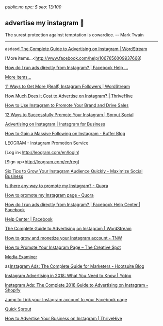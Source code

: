 ###### public:no ppc: $  seo: 13/100

## advertise my instagram :clown_face:

The surest protection against temptation is cowardice.
		-- Mark Twain


----------


asdasd[      The Complete Guide to Advertising on Instagram | WordStream](https://www.wordstream.com/blog/ws/2017/11/20/instagram-advertising)

[More items...<http://www.facebook.com/help/1067656009937668)

[      How do I run ads directly from Instagram? | Facebook Help ...](https://www.facebook.com/help/1067656009937668)

[More items...](https://www.wordstream.com/blog/ws/2016/10/19/get-more-instagram-followers)

[      11 Ways to Get More (Real!) Instagram Followers | WordStream](https://www.wordstream.com/blog/ws/2016/10/19/get-more-instagram-followers)

[      How Much Does it Cost to Advertise on Instagram? | ThriveHive](https://thrivehive.com/how-much-does-it-cost-to-advertise-on-instagram/)

[      How to Use Instagram to Promote Your Brand and Drive Sales](https://neilpatel.com/blog/drive-sales-with-instagram/)

[12 Ways to Successfully Promote Your Instagram | Sprout Social](http://sproutsocial.com/insights/promote-your-instagram/amp/)

[Advertising on Instagram | Instagram for Business](http://business.instagram.com/advertising/)

[How to Gain a Massive Following on Instagram - Buffer Blog](http://blog.bufferapp.com/instagram-growth/amp)

[LEOGRAM - Instagram Promotion Service](http://leogram.com/)

[Log in<http://leogram.com/en/login)

[Sign up<http://leogram.com/en/reg)

[Six Tips to Grow Your Instagram Audience Quickly - Maximize Social Business](http://maximizesocialbusiness.com/6-tips-grow-instagram-audience-quickly-12917/amp/)

[   ](http://m.youtube.com/watch?v=u5_6Oi9iWIQ)

[   ](http://m.youtube.com/watch?v=QM_uozmzQ9Y)

[   ](http://m.youtube.com/watch?v=_Oo1acZcL0I)

[   ](http://m.youtube.com/watch?v=UHVHchXQR5c)

[   ](http://m.youtube.com/watch?v=hhE-PohQrhA)

[   ](http://m.youtube.com/watch?v=o5ssOJHsjtg)

[   ](http://www.entrepreneur.com/video/317372)

[   ](http://m.youtube.com/watch?v=AQrFMMccsN8)

[   ](http://m.youtube.com/watch?v=ZR1oL3hGB7k)

[   ](http://m.youtube.com/watch?v=zmldGWKIQAE)

[Is there any way to promote my Instagram? - Quora](http://www.quora.com/Is-there-any-way-to-promote-my-Instagram)

[How to promote my Instagram page - Quora](http://www.quora.com/How-can-I-promote-my-Instagram-page)

[How do I run ads directly from Instagram? | Facebook Help Center | Facebook](http://m.facebook.com/help/1067656009937668)

[Help Center | Facebook](http://www.facebook.com/business/help/286603491434313)

[The Complete Guide to Advertising on Instagram | WordStream](http://www.wordstream.com/blog/ws/2017/11/20/instagram-advertising)

[How to grow and monetize your Instagram account - TNW](http://thenextweb.com/socialmedia/2016/01/12/how-to-grow-and-monetize-your-instagram-account/?amp=1)

[How to Promote Your Instagram Page – The Creative Spot](http://www.creativespot.com/how-to-promote-your-instagram-page/)

[Media Examiner](http://www.socialmediaexaminer.com/how-to-advertise-on-instagram-a-complete-instagram-ads-guide/)

as[Instagram Ads: The Complete Guide for Marketers - Hootsuite Blog](http://blog.hootsuite.com/instagram-ads-guide/amp/)

[Instagram Advertising in 2018: What You Need to Know | Yotpo](http://www.yotpo.com/blog/advertise-on-instagram/)

[Instagram Ads: The Complete 2018 Guide to Advertising on Instagram - Shopify](http://www.shopify.ca/blog/113202181-the-beginners-guide-to-advertising-on-instagram)

[Jump to Link your Instagram account to your Facebook page](https://www.shopify.ca/blog/113202181-the-beginners-guide-to-advertising-on-instagram#one)

[Quick Sprout](http://www.quicksprout.com/2017/11/06/the-ultimate-guide-for-using-instagram-story-to-promote-your-business/)

[How to Advertise Your Business on Instagram | ThriveHive](http://thrivehive.com/how-to-advertise-a-small-business-on-instagram/)

